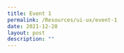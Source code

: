 ```yaml
---
title: Event 1
permalink: /Resources/ui-ux/event-1
date: 2021-12-28
layout: post
description: ""
---
```

